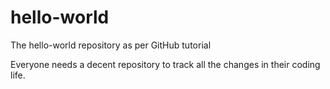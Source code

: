 hello-world
===========

The hello-world repository as per GitHub tutorial

Everyone needs a decent repository to track all the changes in their coding life.
